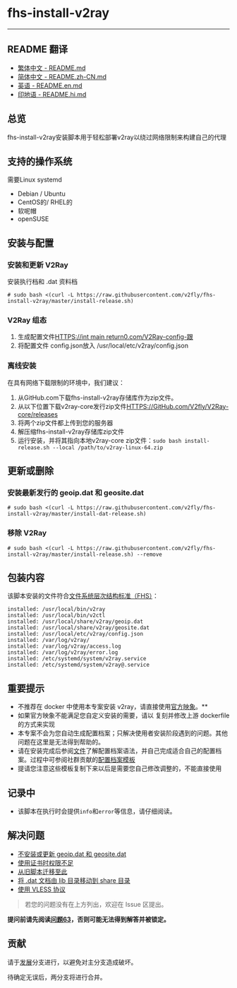 # fhs-install-v2ray

* * *

## README 翻译

-   [繁体中文 - README.md](README.md)
-   [简体中文 - README.zh-CN.md](README.zh-CN.md)
-   [英语 - README.en.md](README.en.md)
-   [印地语 - README.hi.md](README.hi.md)

## 总览

fhs-install-v2ray安装脚本用于轻松部署v2ray以绕过网络限制来构建自己的代理

## 支持的操作系统

需要Linux systemd

-   Debian / Ubuntu
-   CentOS的/ RHEL的
-   软呢帽
-   openSUSE

## 安装与配置

### 安装和更新 V2Ray

安装执行档和 .dat 资料档

    # sudo bash <(curl -L https://raw.githubusercontent.com/v2fly/fhs-install-v2ray/master/install-release.sh)

### V2Ray 组态

1.  生成配置文件[HTTPS://int main return0.com/V2Ray-config-跟](https://intmainreturn0.com/v2ray-config-gen/)
2.  将配置文件 config.json放入 /usr/local/etc/v2ray/config.json

### 离线安装

在具有网络下载限制的环境中，我们建议：

1.  从GitHub.com下载fhs-install-v2ray存储库作为zip文件。
2.  从以下位置下载v2ray-core发行zip文件[HTTPS://GitHub.com/V2fly/V2Ray-core/releases](https://github.com/v2fly/v2ray-core/releases)
3.  将两个zip文件都上传到您的服务器
4.  解压缩fhs-install-v2ray存储库zip文件
5.  运行安装，并将其指向本地v2ray-core zip文件：`sudo bash install-release.sh --local /path/to/v2ray-linux-64.zip`

## 更新或删除

### 安装最新发行的 geoip.dat 和 geosite.dat

    # sudo bash <(curl -L https://raw.githubusercontent.com/v2fly/fhs-install-v2ray/master/install-dat-release.sh)

### 移除 V2Ray

    # sudo bash <(curl -L https://raw.githubusercontent.com/v2fly/fhs-install-v2ray/master/install-release.sh) --remove

## 包装内容

该脚本安装的文件符合[文件系统层次结构标准（FHS）](https://en.wikipedia.org/wiki/Filesystem_Hierarchy_Standard)：

    installed: /usr/local/bin/v2ray
    installed: /usr/local/bin/v2ctl
    installed: /usr/local/share/v2ray/geoip.dat
    installed: /usr/local/share/v2ray/geosite.dat
    installed: /usr/local/etc/v2ray/config.json
    installed: /var/log/v2ray/
    installed: /var/log/v2ray/access.log
    installed: /var/log/v2ray/error.log
    installed: /etc/systemd/system/v2ray.service
    installed: /etc/systemd/system/v2ray@.service

## 重要提示

-   不推荐在 docker 中使用本专案安装 v2ray，请直接使用[官方映象](https://github.com/v2fly/docker)。\*\*
-   如果官方映象不能满足您自定义安装的需要，请以 复刻并修改上游 dockerfile 的方式来实现
-   本专案不会为您自动生成配置档案；只解决使用者安装阶段遇到的问题。其他问题在这里是无法得到帮助的。
-   请在安装完成后参阅[文件](https://www.v2fly.org/)了解配置档案语法，并自己完成适合自己的配置档案。过程中可参阅社群贡献的[配置档案模板](https://github.com/v2fly/v2ray-examples)
-   提请您注意这些模板复制下来以后是需要您自己修改调整的，不能直接使用

## 记录中

-   该脚本在执行时会提供`info`和`error`等信息，请仔细阅读。

## 解决问题

-   [不安装或更新 geoip.dat 和 geosite.dat](https://github.com/v2fly/fhs-install-v2ray/wiki/Do-not-install-or-update-geoip.dat-and-geosite.dat)
-   [使用证书时权限不足](https://github.com/v2fly/fhs-install-v2ray/wiki/Insufficient-permissions-when-using-certificates)
-   [从旧脚本迁移至此](https://github.com/v2fly/fhs-install-v2ray/wiki/Migrate-from-the-old-script-to-this)
-   [将 .dat 文档由 lib 目录移动到 share 目录](https://github.com/v2fly/fhs-install-v2ray/wiki/Move-.dat-files-from-lib-directory-to-share-directory)
-   [使用 VLESS 协议](https://github.com/v2fly/fhs-install-v2ray/wiki/To-use-the-VLESS-protocol)

> 若您的问题没有在上方列出，欢迎在 Issue 区提出。

**提问前请先阅读[问题63](https://github.com/v2fly/fhs-install-v2ray/issues/63)，否则可能无法得到解答并被锁定。**

## 贡献

请于[发展](https://github.com/v2fly/fhs-install-v2ray/tree/develop)分支进行，以避免对主分支造成破坏。

待确定无误后，两分支将进行合并。
